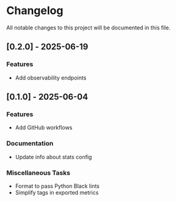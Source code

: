 # Changelog

All notable changes to this project will be documented in this file.

## [0.2.0] - 2025-06-19

### Features

- Add observability endpoints

## [0.1.0] - 2025-06-04

### Features

- Add GitHub workflows

### Documentation

- Update info about stats config

### Miscellaneous Tasks

- Format to pass Python Black lints
- Simplify tags in exported metrics
